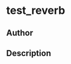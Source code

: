 # test_reverb

## Author

<!-- Insert Your Name Here -->

## Description

<!-- Describe your example here -->
